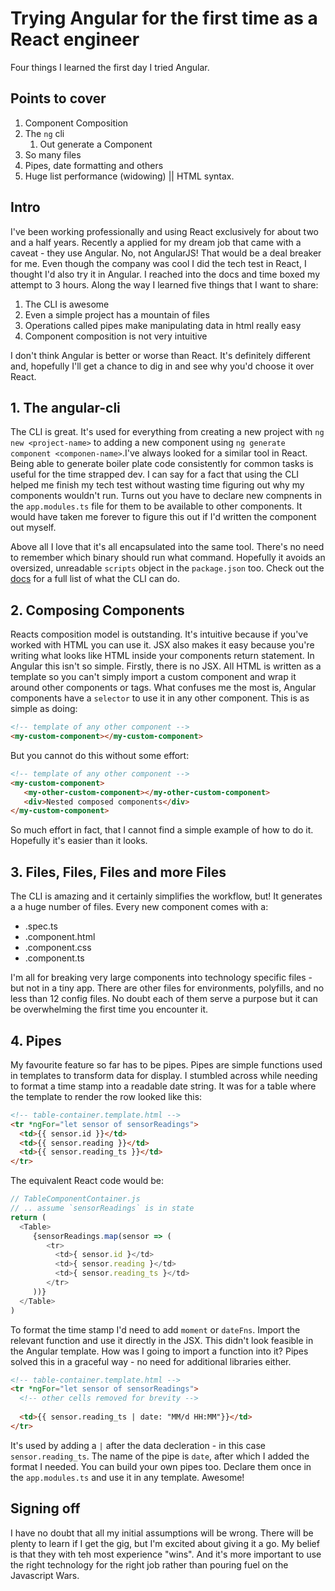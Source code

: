 # Trying Angular for the first time as a React engineer

Four things I learned the first day I tried Angular.

## Points to cover

1. Component Composition
2. The `ng` cli
   1. Out generate a Component
3. So many files
4. Pipes, date formatting and others
5. Huge list performance (widowing) || HTML syntax.

## Intro

I've been working professionally and using React exclusively for about two and a half years. Recently a applied for my dream job that came with a caveat - they use Angular. No, not AngularJS! That would be a deal breaker for me. Even though the company was cool I did the tech test in React, I thought I'd also try it in Angular. I reached into the docs and time boxed my attempt to 3 hours. Along the way I learned five things that I want to share:

1. The CLI is awesome
2. Even a simple project has a mountain of files
3. Operations called pipes make manipulating data in html really easy
4. Component composition is not very intuitive

I don't think Angular is better or worse than React. It's definitely different and, hopefully I'll get a chance to dig in and see why you'd choose it over React.

## 1. The angular-cli

The CLI is great. It's used for everything from creating a new project with `ng new <project-name>` to adding a new component using `ng generate component <componen-name>`.I've always looked for a similar tool in React. Being able to generate boiler plate code consistently for common tasks is useful for the time strapped dev. I can say for a fact that using the CLI helped me finish my tech test without wasting time figuring out why my components wouldn't run. Turns out you have to declare new compnents in the `app.modules.ts` file for them to be available to other components. It would have taken me forever to figure this out if I'd written the component out myself.

 Above all I love that it's all encapsulated into the same tool. There's no need to remember which binary should run what command. Hopefully it avoids an oversized, unreadable `scripts` object in the `package.json` too. Check out the [docs](https://angular.io/cli/add) for a full list of what the CLI can do.

## 2. Composing Components

Reacts composition model is outstanding. It's intuitive because if you've worked with HTML you can use it. JSX also makes it easy because you're writing what looks like HTML inside your components return statement. In Angular this isn't so simple. Firstly, there is no JSX. All HTML is written as a template so you can't simply import a custom component and wrap it around other components or tags. What confuses me the most is, Angular components have a `selector` to use it in any other component. This is as simple as doing:

```html
<!-- template of any other component -->
<my-custom-component></my-custom-component>
```

But you cannot do this without some effort:

```html
<!-- template of any other component -->
<my-custom-component>
   <my-other-custom-component></my-other-custom-component>
   <div>Nested composed components</div>
</my-custom-component>
```

So much effort in fact, that I cannot find a simple example of how to do it. Hopefully it's easier than it looks.

## 3. Files, Files, Files and more Files

The CLI is amazing and it certainly simplifies the workflow, but! It generates a a huge number of files. Every new component comes with a:

- .spec.ts
- .component.html
- .component.css
- .component.ts

I'm all for breaking very large components into technology specific files - but not in a tiny app. There are other files for environments, polyfills, and no less than 12 config files. No doubt each of them serve a purpose but it can be overwhelming the first time you encounter it.

## 4. Pipes

My favourite feature so far has to be pipes. Pipes are simple functions used in templates to transform data for display. I stumbled across while needing to format a time stamp into a readable date string. It was for a table where the template to render the row looked like this:

```html
<!-- table-container.template.html -->
<tr *ngFor="let sensor of sensorReadings">
  <td>{{ sensor.id }}</td>
  <td>{{ sensor.reading }}</td>
  <td>{{ sensor.reading_ts }}</td>
</tr>
```

 The equivalent React code would be:

 ```javascript
 // TableComponentContainer.js
// .. assume `sensorReadings` is in state
return (
   <Table>
      {sensorReadings.map(sensor => (
         <tr>
           <td>{ sensor.id }</td>
           <td>{ sensor.reading }</td>
           <td>{ sensor.reading_ts }</td>
         </tr>
      ))}
   </Table>
)
```

To format the time stamp I'd need to add `moment` or `dateFns`. Import the relevant function and use it directly in the JSX. This didn't look feasible in the Angular template. How was I going to import a function into it? Pipes solved this in a graceful way - no need for additional libraries either.

```html
<!-- table-container.template.html -->
<tr *ngFor="let sensor of sensorReadings">
  <!-- other cells removed for brevity -->
  
  <td>{{ sensor.reading_ts | date: "MM/d HH:MM"}}</td>
</tr>
```

 It's used by adding a `|` after the data decleration - in this case `sensor.reading_ts`. The name of the pipe is `date`, after which I added the format I needed. You can build your own pipes too. Declare them once in the `app.modules.ts` and use it in any template. Awesome!

## Signing off

I have no doubt that all my initial assumptions will be wrong. There will be plenty to learn if I get the gig, but I'm excited about giving it a go. My belief is that they with teh most experience "wins". And it's more important to use the right technology for the right job rather than pouring fuel on the Javascript Wars.
